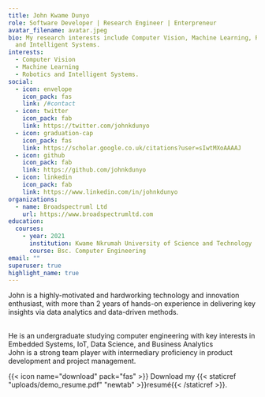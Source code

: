 ```yaml
---
title: John Kwame Dunyo
role: Software Developer | Research Engineer | Enterpreneur
avatar_filename: avatar.jpeg
bio: My research interests include Computer Vision, Machine Learning, Robotics
  and Intelligent Systems.
interests:
  - Computer Vision
  - Machine Learning
  - Robotics and Intelligent Systems.
social:
  - icon: envelope
    icon_pack: fas
    link: /#contact
  - icon: twitter
    icon_pack: fab
    link: https://twitter.com/johnkdunyo
  - icon: graduation-cap
    icon_pack: fas
    link: https://scholar.google.co.uk/citations?user=sIwtMXoAAAAJ
  - icon: github
    icon_pack: fab
    link: https://github.com/johnkdunyo
  - icon: linkedin
    icon_pack: fab
    link: https://www.linkedin.com/in/johnkdunyo
organizations:
  - name: Broadspectruml Ltd
    url: https://www.broadspectrumltd.com
education:
  courses:
    - year: 2021
      institution: Kwame Nkrumah University of Science and Technology
      course: Bsc. Computer Engineering
email: ""
superuser: true
highlight_name: true
---
```

John is a highly-motivated and hardworking technology and innovation enthusiast, with more than 2 years of hands-on experience in delivering key insights via data analytics and data-driven methods.

\
He is an undergraduate studying computer engineering with key interests in Embedded Systems, IoT, Data Science, and Business Analytics\
John is a strong team player with intermediary proficiency in product development and project management.



{{< icon name="download" pack="fas" >}} Download my {{< staticref "uploads/demo_resume.pdf" "newtab" >}}resumé{{< /staticref >}}.